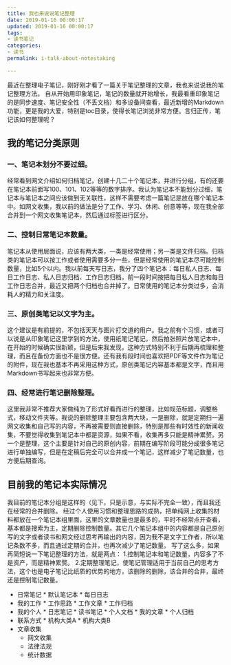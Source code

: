 ```yaml
---
title: 我也来说说笔记整理
date: 2019-01-16 00:00:17
updated: 2019-01-16 00:00:17
tags: 
- 读书笔记 
categories: 
- 读书 
permalink: i-talk-about-notestaking

---
```


最近在整理电子笔记，刚好刚才看了一篇关于笔记整理的文章，我也来说说我的笔记整理方法。
自从开始用印象笔记，笔记的数量就开始增长，我最看重印象笔记的是同步速度、笔记安全性（不丢文档）和多设备间查看，最近新增的Markdown功能，更是我的大爱，特别是toc目录，使得长笔记浏览非常方便。言归正传，笔记该如何整理呢？
<!--more-->
## 我的笔记分类原则
### 一、笔记本划分不要过细。
经常看到网文介绍如何归档笔记，创建十几二十个笔记本，并进行分组，有的还要在笔记本前面写100、101、102等等的数字排序。我认为笔记本不能划分过细，笔记本与笔记本之间应该做到无关联性，这样不需要考虑一篇笔记是放在哪个笔记本中。如网文收集，我以前的做法是分了工作、学习、休闲、创意等等，现在我全部合并到一个网文收集笔记本，然后通过标签进行区分。
### 二、控制日常笔记本数量。
笔记本从使用层面说，应该有两大类，一类是经常使用；另一类是文件归档。归档类的笔记本可以按工作或者使用需要多分一些，但是经常使用的笔记本尽可能控制数量，比如5个以内。我以前每天写日志，我分了四个笔记本：每日私人日志、每日工作日志、私人日志归档、工作日志归档，前一段时间按把每日私人日志和每日工作日志合并，最近又把两个归档也合并掉了。日常使用的笔记本分类过多，会消耗人的精力和关注度。
### 三、原创类笔记以文字为主。
这个建议是有前提的，不包括天天与图片打交道的用户。我之前有个习惯，或者可以说是从印象笔记这里学到的方法，使用纸笔记笔记，然后拍张照片放笔记本中，在开始的时候确实很新颖，但是后来我发现，这种方式特别不利于后期再梳理和整理，而且在备份方面也不是很方便。还有我有段时间也喜欢把PDF等文件作为笔记的附件，现在我也基本不再采用这种方式，原创类笔记内容基本都是文字，而且用Markdown书写起来也非常方便。
### 四、经常进行笔记删除整理。
这里我非常不推荐大家做纯为了形式好看而进行的整理，比如规范标题，调整格式，移动文件夹等。我说的删除整理主要包含两大块，一是删除，就是定期扫一遍网文收集和自己写的内容，不再被需要则直接删除，特别是那些有时效性的新闻收集，不要觉得收集到笔记本中都是资源，如果不看，收集再多只能是精神累赘。另一个是整理，这个主要是针对自己的原创内容，前期在编写阶段可能分成很多笔记进行单独编写，但是在定稿后完全可以合并成一个笔记，这样减少了笔记数量，也方便后期查询。
## 目前我的笔记本实际情况
我目前的笔记本分组是这样的（见下，只是示意，与实际不完全一致），而且我还在经常的合并删除。
经过个人使用习惯和整理思路的成熟，把单纯网上收集的材料都放在一个笔记本组里面，这里的文章数量也是最多的，平时不经常点开查看，基本都是搜索为主，定期删除控制数量。其它几个笔记本组中的内容都是自己原创写的文字或者读书和网文经过思考再输出的内容，因为我不是文字工作者，所以笔记条数不多，而且通过定期的合并，也再次减少了笔记数量。
写了这么多，如果再简短说一下笔记整理的方法，就是两点：
1.控制笔记本和笔记数量，内容多了不是资产，而是精神累赘。
2.定期整理笔记，使笔记管理适用于当前自己的思考方法，这个也是电子笔记比纸质的优势的地方，该删除的删除，该合并的合并，最终还是控制笔记数量。
* 日常笔记
      * 默认笔记本
      * 每日日志
* 我的工作
      * 工作思路
      * 工作文章
      * 工作归档
* 我的个人
      * 日志笔记
      * 读书笔记
      * 个人文档
      * 我的文章
      * 个人归档
* 联系方式
      * 机构大类A
      * 机构大类B
* 文章收集
     * 网文收集
     * 法律法规
     * 统计数据 